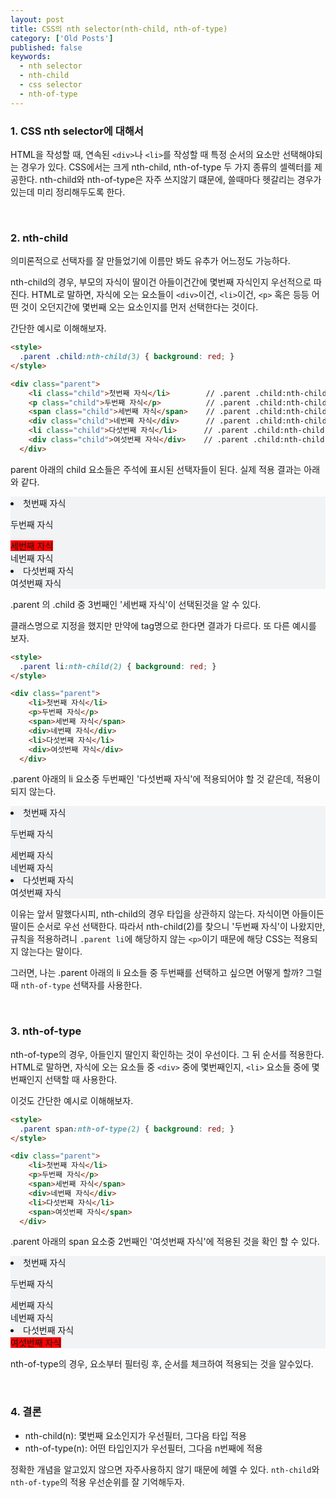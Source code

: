 ```yaml
---
layout: post
title: CSS의 nth selector(nth-child, nth-of-type)
category: ['Old Posts']
published: false
keywords:
  - nth selector
  - nth-child
  - css selector
  - nth-of-type
---
```


### 1. CSS nth selector에 대해서

HTML을 작성할 때, 연속된 `<div>`나 `<li>`를 작성할 때 특정 순서의 요소만 선택해야되는 경우가 있다. 
CSS에서는 크게 nth-child, nth-of-type 두 가지 종류의 셀렉터를 제공한다. 
nth-child와 nth-of-type은 자주 쓰지않기 떄문에, 쓸때마다 헷갈리는 경우가 있는데 미리 정리해두도록 한다.

<br/>

### 2. nth-child

의미론적으로 선택자를 잘 만들었기에 이름만 봐도 유추가 어느정도 가능하다.

nth-child의 경우, 부모의 자식이 딸이건 아들이건간에 몇번째 자식인지 우선적으로 따진다.
HTML로 말하면, 자식에 오는 요소들이 `<div>`이건, `<li>`이건, `<p>` 혹은 등등 어떤 것이 오던지간에 몇번째 오는 요소인지를 먼저 선택한다는 것이다.

간단한 예시로 이해해보자.

```html
<style>
  .parent .child:nth-child(3) { background: red; }
</style>

<div class="parent">
    <li class="child">첫번째 자식</li>        // .parent .child:nth-child(1)
    <p class="child">두번째 자식</p>          // .parent .child:nth-child(2)
    <span class="child">세번째 자식</span>    // .parent .child:nth-child(3)
    <div class="child">네번째 자식</div>      // .parent .child:nth-child(4)
    <li class="child">다섯번째 자식</li>      // .parent .child:nth-child(5)
    <div class="child">여섯번째 자식</div>    // .parent .child:nth-child(6)
  </div>
```

parent 아래의 child 요소들은 주석에 표시된 선택자들이 된다. 실제 적용 결과는 아래와 같다.

<style>
  .parent { background-color: #f1f3f5; }
  .parent .child:nth-child(3) { background: red; }
</style>
<body>
  <div class="parent">
    <li class="child">첫번째 자식</li>
    <p class="child">두번째 자식</p>
    <span class="child">세번째 자식</span>
    <div class="child">네번째 자식</div>
    <li class="child">다섯번째 자식</li>
    <div class="child">여섯번째 자식</div>
  </div>
</body>

.parent 의 .child 중 3번째인 '세번째 자식'이 선택된것을 알 수 있다. 

클래스명으로 지정을 했지만 만약에 tag명으로 한다면 결과가 다르다. 또 다른 예시를 보자.

```html
<style>
  .parent li:nth-child(2) { background: red; }
</style>

<div class="parent">
    <li>첫번째 자식</li>
    <p>두번째 자식</p>
    <span>세번째 자식</span>
    <div>네번째 자식</div>
    <li>다섯번째 자식</li>
    <div>여섯번째 자식</div>
  </div>
```

.parent 아래의 li 요소중 두번째인 '다섯번째 자식'에 적용되어야 할 것 같은데, 적용이 되지 않는다.

<style>
  .parent { background-color: #f1f3f5; }
  .parent li:nth-child(2) { background: red; }
</style>
<body>
  <div class="parent">
    <li>첫번째 자식</li>
    <p>두번째 자식</p>
    <span>세번째 자식</span>
    <div>네번째 자식</div>
    <li>다섯번째 자식</li>
    <div>여섯번째 자식</div>
  </div>
</body>

이유는 앞서 말했다시피, nth-child의 경우 타입을 상관하지 않는다. 자식이면 아들이든 딸이든 순서로 우선 선택한다.
따라서 nth-child(2)를 찾으니 '두번째 자식'이 나왔지만, 규칙을 적용하려니 `.parent li`에 해당하지 않는 `<p>`이기 때문에 해당 CSS는 적용되지 않는다는 말이다.

그러면, 나는 .parent 아래의 li 요소들 중 두번째를 선택하고 싶으면 어떻게 할까? 그럴때 `nth-of-type` 선택자를 사용한다.

<br/>

### 3. nth-of-type

nth-of-type의 경우, 아들인지 딸인지 확인하는 것이 우선이다. 그 뒤 순서를 적용한다.
HTML로 말하면, 자식에 오는 요소들 중 `<div>` 중에 몇번째인지, `<li>` 요소들 중에 몇번째인지 선택할 때 사용한다.

이것도 간단한 예시로 이해해보자.

```html
<style>
  .parent span:nth-of-type(2) { background: red; }
</style>

<div class="parent">
    <li>첫번째 자식</li>
    <p>두번째 자식</p>
    <span>세번째 자식</span>
    <div>네번째 자식</div>
    <li>다섯번째 자식</li>
    <span>여섯번째 자식</span>
  </div>
```

.parent 아래의 span 요소중 2번째인 '여섯번째 자식'에 적용된 것을 확인 할 수 있다.

<style>
  .parent { background-color: #f1f3f5; }
  .parent span:nth-of-type(2) { background: red; }
</style>
<body>
  <div class="parent">
    <li>첫번째 자식</li>
    <p>두번째 자식</p>
    <span>세번째 자식</span>
    <div>네번째 자식</div>
    <li>다섯번째 자식</li>
    <span>여섯번째 자식</span>
  </div>
</body>

nth-of-type의 경우, 요소부터 필터링 후, 순서를 체크하여 적용되는 것을 알수있다.

<br/>

### 4. 결론

- nth-child(n): 몇번째 요소인지가 우선필터, 그다음 타입 적용
- nth-of-type(n): 어떤 타입인지가 우선필터, 그다음 n번째에 적용 

정확한 개념을 알고있지 않으면 자주사용하지 않기 때문에 헤멜 수 있다. `nth-child`와 `nth-of-type`의 적용 우선순위를 잘 기억해두자.
